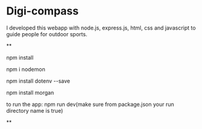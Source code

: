 # Digi-compass

I developed this webapp with node.js, express.js, html, css and javascript to guide people for outdoor sports. 

**

npm install

npm i nodemon

npm install dotenv --save

npm install morgan

to run the app: npm run dev(make sure from package.json your run directory name is true)

**
